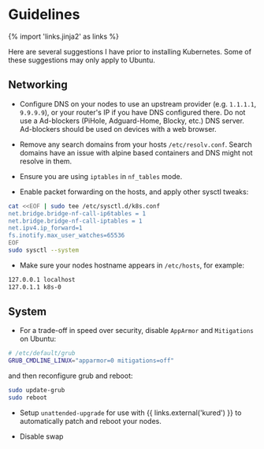 # Guidelines

{% import 'links.jinja2' as links %}

Here are several suggestions I have prior to installing Kubernetes. Some of these suggestions may only apply to Ubuntu.

## Networking

- Configure DNS on your nodes to use an upstream provider (e.g. `1.1.1.1`, `9.9.9.9`), or your router's IP if you have DNS configured there. Do not use a Ad-blockers (PiHole, Adguard-Home, Blocky, etc.) DNS server. Ad-blockers should be used on devices with a web browser.

- Remove any search domains from your hosts `/etc/resolv.conf`. Search domains have an issue with alpine based containers and DNS might not resolve in them.

- Ensure you are using `iptables` in `nf_tables` mode.

- Enable packet forwarding on the hosts, and apply other sysctl tweaks:

```sh
cat <<EOF | sudo tee /etc/sysctl.d/k8s.conf
net.bridge.bridge-nf-call-ip6tables = 1
net.bridge.bridge-nf-call-iptables = 1
net.ipv4.ip_forward=1
fs.inotify.max_user_watches=65536
EOF
sudo sysctl --system
```

- Make sure your nodes hostname appears in `/etc/hosts`, for example:

```sh
127.0.0.1 localhost
127.0.1.1 k8s-0
```

## System

- For a trade-off in speed over security, disable `AppArmor` and `Mitigations` on Ubuntu:

```sh
# /etc/default/grub
GRUB_CMDLINE_LINUX="apparmor=0 mitigations=off"
```

and then reconfigure grub and reboot:

```sh
sudo update-grub
sudo reboot
```

- Setup `unattended-upgrade` for use with {{ links.external('kured') }} to automatically patch and reboot your nodes.

- Disable swap
